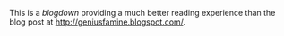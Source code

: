 This is a *blogdown* providing a much better reading experience than the blog post at http://geniusfamine.blogspot.com/. 
